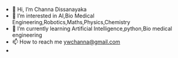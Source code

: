 - 👋 Hi, I’m Channa Dissanayaka
- 👀 I’m interested in AI,Bio Medical Engineering,Robotics,Maths,Physics,Chemistry
- 🌱 I’m currently learning Artificial Intelligence,python,Bio medical engineering
- 📫 How to reach me ywchanna@gmail.com
- 

<!---
ywchanna2001/ywchanna2001 is a ✨ special ✨ repository because its `README.md` (this file) appears on your GitHub profile.
You can click the Preview link to take a look at your changes.
--->
